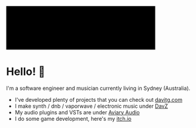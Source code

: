 <img src="./header.svg" width="400px">

# Hello! 👋

I'm a software engineer and musician currently living in Sydney (Australia).

- I've developed plenty of projects that you can check out [davitg.com](https://davitg.com)
- I make synth / dnb / vaporwave / electronic music under [DavZ](https://davz.com)
- My audio plugins and VSTs are under [Aviary Audio](https://aviaryaudio.com)
- I do some game development, here's my [itch.io](https://davit-g.itch.io)
